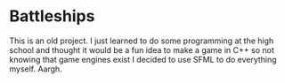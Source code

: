 # Battleships
This is an old project. I just learned to do some programming at the high school and thought it would be a fun idea to make a game in C++ so not knowing that game engines exist I decided to use SFML to do everything myself. Aargh.
